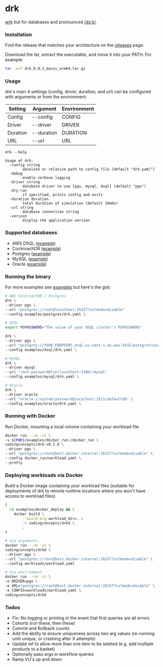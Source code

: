 # drk
[wrk](https://github.com/wg/wrk) but for databases and pronounced [/dɜːk/](https://dictionary.cambridge.org/pronunciation/english/dirk).

### Installation

Find the release that matches your architecture on the [releases](https://github.com/codingconcepts/drk/releases) page.

Download the tar, extract the executable, and move it into your PATH. For example:

```sh
tar -xvf drk_0.0.1_macos_arm64.tar.gz
```

### Usage

drk's main 4 settings (config, driver, duration, and url) can be configured with arguments or from the environment.

| Setting  | Argument   | Envrironment |
| -------- | ---------- | ------------ |
| Config   | --config   | CONFIG       |
| Driver   | --driver   | DRIVER       |
| Duration | --duration | DURATION     |
| URL      | --url      | URL          |

```
drk --help

Usage of drk:
  -config string
        absolute or relative path to config file (default "drk.yaml")
  -debug
        enable verbose logging
  -driver string
        database driver to use [pgx, mysql, dsql] (default "pgx")
  -dry-run
        if specified, prints config and exits
  -duration duration
        total duration of simulation (default 10m0s)
  -url string
        database connection string
  -version
        display the application version
```

### Supported databases

* AWS DSQL ([example](examples/dsql))
* CockroachDB ([example](examples/postgres))
* Postgres ([example](examples/postgres))
* MySQL ([example](examples/mysql))
* Oracle ([example](examples/oracle))

### Running the binary

For more examples see [examples](examples/) but here's the gist:

```sh
# AWS CockroachDB / Postgres
drk \
--driver pgx \
--url "postgres://root@localhost:26257?sslmode=disable"
--config examples/postgres/drk.yaml \

# DSQL
export PGPASSWORD="The value of your DSQL cluster's PGPASSWORD"

drk \
--driver pgx \
--url "postgres://YOUR_ENDPOINT.dsql.us-east-1.on.aws:5432/postgres?user=admin&sslmode=verify-full&sslrootcert=AmazonRootCA1.pem"
--config examples/dsql/drk.yaml \

# MySQL
drk \
--driver mysql
--url "root:password@tcp(localhost:3306)/mysql"
--config examples/mysql/drk.yaml \

# Oracle
drk \
--driver oracle
--url "oracle://system:password@localhost:1521/defaultdb" \
--config examples/oracle/drk.yaml \
```

### Running with Docker

Run Docker, mounting a local volume containing your workload file.

```sh
docker run --rm -it \
-v ${PWD}/examples/docker_run:/docker_run \
codingconcepts/drk:v0.1.0 \
--driver pgx \
--url "postgres://root@host.docker.internal:26257?sslmode=disable" \
--config docker_run/workload.yaml \
--pretty
```

### Deploying workloads via Docker

Build a Docker image containing your workload files (suitable for deployments of drk to remote runtime locations where you won't have access to workload files).

```sh
(
  cd examples/docker_deploy && \
	docker build \
		--build-arg workload_dir=. \
		-t codingconcepts/drkd \
		.
)

# Via arguments.
docker run --rm -it \
codingconcepts/drkd \
--driver pgx \
--url "postgres://root@host.docker.internal:26257?sslmode=disable" \
--config workloads/workload.yaml

# Via environment.
docker run --rm -it \
-e DRIVER=pgx \
-e URL="postgres://root@host.docker.internal:26257?sslmode=disable" \
-e CONFIG=workloads/workload.yaml \
codingconcepts/drkd
```

### Todos

* Fix: No logging or printing in the event that first queries are all errors
* Cohorts (run these, then these)
* Commit and Rollback counts
* Add the ability to ensure uniqueness across two arg values (re-running until unique, or crashing after X attempts)
* Update ref to allow more than one item to be seleted (e.g. add multiple products to a basket)
* Optionally pass args in workflow queries
* Ramp VU's up and down
